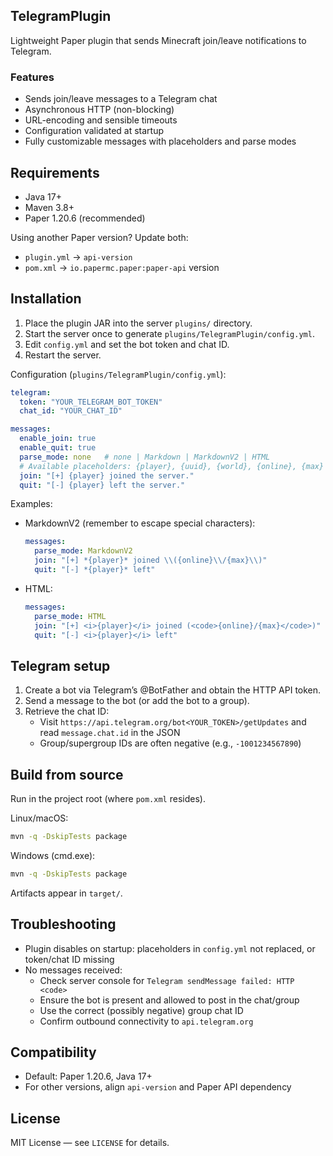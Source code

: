 ## TelegramPlugin

Lightweight Paper plugin that sends Minecraft join/leave notifications to Telegram.

### Features
- Sends join/leave messages to a Telegram chat
- Asynchronous HTTP (non-blocking)
- URL-encoding and sensible timeouts
- Configuration validated at startup
- Fully customizable messages with placeholders and parse modes

## Requirements
- Java 17+
- Maven 3.8+
- Paper 1.20.6 (recommended)

Using another Paper version? Update both:
- `plugin.yml` → `api-version`
- `pom.xml` → `io.papermc.paper:paper-api` version

## Installation
1. Place the plugin JAR into the server `plugins/` directory.
2. Start the server once to generate `plugins/TelegramPlugin/config.yml`.
3. Edit `config.yml` and set the bot token and chat ID.
4. Restart the server.

Configuration (`plugins/TelegramPlugin/config.yml`):
```yaml
telegram:
  token: "YOUR_TELEGRAM_BOT_TOKEN"
  chat_id: "YOUR_CHAT_ID"

messages:
  enable_join: true
  enable_quit: true
  parse_mode: none   # none | Markdown | MarkdownV2 | HTML
  # Available placeholders: {player}, {uuid}, {world}, {online}, {max}
  join: "[+] {player} joined the server."
  quit: "[-] {player} left the server."
```

Examples:
- MarkdownV2 (remember to escape special characters):
  ```yaml
  messages:
    parse_mode: MarkdownV2
    join: "[+] *{player}* joined \\({online}\\/{max}\\)"
    quit: "[-] *{player}* left"
  ```
- HTML:
  ```yaml
  messages:
    parse_mode: HTML
    join: "[+] <i>{player}</i> joined (<code>{online}/{max}</code>)"
    quit: "[-] <i>{player}</i> left"
  ```

## Telegram setup
1. Create a bot via Telegram’s @BotFather and obtain the HTTP API token.
2. Send a message to the bot (or add the bot to a group).
3. Retrieve the chat ID:
   - Visit `https://api.telegram.org/bot<YOUR_TOKEN>/getUpdates` and read `message.chat.id` in the JSON
   - Group/supergroup IDs are often negative (e.g., `-1001234567890`)

## Build from source
Run in the project root (where `pom.xml` resides).

Linux/macOS:
```bash
mvn -q -DskipTests package
```

Windows (cmd.exe):
```bat
mvn -q -DskipTests package
```

Artifacts appear in `target/`.

## Troubleshooting
- Plugin disables on startup: placeholders in `config.yml` not replaced, or token/chat ID missing
- No messages received:
  - Check server console for `Telegram sendMessage failed: HTTP <code>`
  - Ensure the bot is present and allowed to post in the chat/group
  - Use the correct (possibly negative) group chat ID
  - Confirm outbound connectivity to `api.telegram.org`

## Compatibility
- Default: Paper 1.20.6, Java 17+
- For other versions, align `api-version` and Paper API dependency

## License
MIT License — see `LICENSE` for details.
